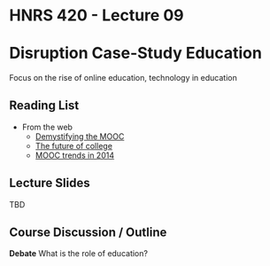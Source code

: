 # HNRS 420 - Lecture 09 <br/><br/>Disruption Case-Study Education

Focus on the rise of online education, technology in education

## Reading List
* From the web
  * [Demystifying the MOOC](http://www.nytimes.com/2014/11/02/education/edlife/demystifying-the-mooc.html?_r=0)
  * [The future of college](http://www.theatlantic.com/features/archive/2014/08/the-future-of-college/375071/)
  * [MOOC trends in 2014](https://www.class-central.com/report/moocs-stats-and-trends-2014/)

## Lecture Slides
TBD


## Course Discussion / Outline
**Debate** What is the role of education?
